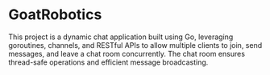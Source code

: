 # GoatRobotics
This project is a dynamic chat application built using Go, leveraging goroutines, channels, and RESTful APIs to allow multiple clients to join, send messages, and leave a chat room concurrently. The chat room ensures thread-safe operations and efficient message broadcasting.
